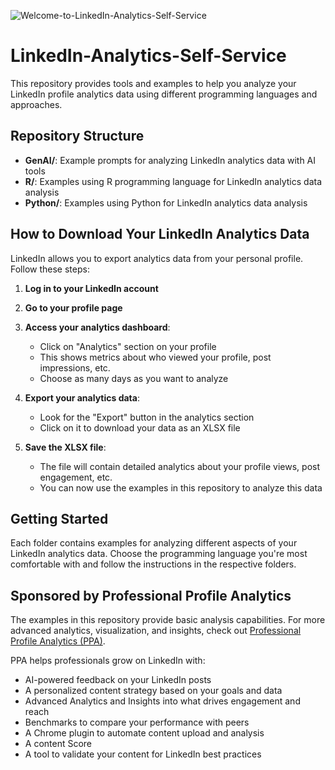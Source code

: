 ![Welcome-to-LinkedIn-Analytics-Self-Service](./assets/Welcome-to-LinkedIn-Analytics-Self-Service(1).png)

# LinkedIn-Analytics-Self-Service

This repository provides tools and examples to help you analyze your LinkedIn profile analytics data using different programming languages and approaches.

## Repository Structure

- **GenAI/**: Example prompts for analyzing LinkedIn analytics data with AI tools
- **R/**: Examples using R programming language for LinkedIn analytics data analysis
- **Python/**: Examples using Python for LinkedIn analytics data analysis

## How to Download Your LinkedIn Analytics Data

LinkedIn allows you to export analytics data from your personal profile. Follow these steps:

1. **Log in to your LinkedIn account**
2. **Go to your profile page**
3. **Access your analytics dashboard**:
   - Click on "Analytics" section on your profile
   - This shows metrics about who viewed your profile, post impressions, etc.
   - Choose as many days as you want to analyze

4. **Export your analytics data**:
   - Look for the "Export" button in the analytics section
   - Click on it to download your data as an XLSX file

5. **Save the XLSX file**:
   - The file will contain detailed analytics about your profile views, post engagement, etc.
   - You can now use the examples in this repository to analyze this data

## Getting Started

Each folder contains examples for analyzing different aspects of your LinkedIn analytics data. Choose the programming language you're most comfortable with and follow the instructions in the respective folders.

## Sponsored by Professional Profile Analytics

The examples in this repository provide basic analysis capabilities. For more advanced analytics, visualization, and insights, check out [Professional Profile Analytics (PPA)](https://ppa.guide).

PPA helps professionals grow on LinkedIn with:
* AI-powered feedback on your LinkedIn posts
* A personalized content strategy based on your goals and data
* Advanced Analytics and Insights into what drives engagement and reach
* Benchmarks to compare your performance with peers
* A Chrome plugin to automate content upload and analysis
* A content Score
* A tool to validate your content for LinkedIn best practices
